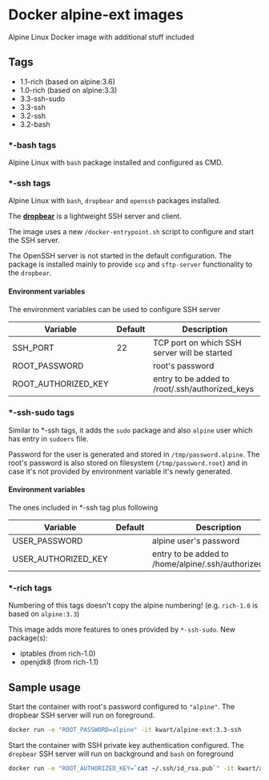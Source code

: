 # Docker alpine-ext images

Alpine Linux Docker image with additional stuff included

## Tags

* 1.1-rich (based on alpine:3.6)
* 1.0-rich (based on alpine:3.3)
* 3.3-ssh-sudo
* 3.3-ssh
* 3.2-ssh
* 3.2-bash

### *-bash tags
Alpine Linux with `bash` package installed and configured as CMD.


### *-ssh tags
Alpine Linux with `bash`, `dropbear` and `openssh` packages installed.

The **[dropbear](https://matt.ucc.asn.au/dropbear/dropbear.html)** is a lightweight SSH server and client.

The image uses a new `/docker-entrypoint.sh` script to configure and start the SSH server.

The OpenSSH server is not started in the default configuration. The package is installed mainly to provide `scp` and `sftp-server`
functionality to the `dropbear`.

#### Environment variables
The environment variables can be used to configure SSH server

| Variable      | Default | Description |
| ------------- | ------- |---------|
| SSH_PORT      | 22      | TCP port on which SSH server will be started |
| ROOT_PASSWORD |         | root's password |
| ROOT_AUTHORIZED_KEY |   | entry to be added to /root/.ssh/authorized_keys |

### *-ssh-sudo tags
Similar to *-ssh tags, it adds the `sudo` package and also `alpine` user which has entry in `sudoers` file.

Password for the user  is generated and stored in `/tmp/password.alpine`. The root's password is also stored on filesystem (`/tmp/password.root`) and in case it's not provided by environment variable it's newly generated.

#### Environment variables
The ones included in *-ssh tag plus following

| Variable      | Default | Description |
| ------------- | ------- |---------|
| USER_PASSWORD |         | alpine user's password |
| USER_AUTHORIZED_KEY |   | entry to be added to /home/alpine/.ssh/authorized_keys |

### *-rich tags
Numbering of this tags doesn't copy the alpine numbering! (e.g. `rich-1.0` is based on `alpine:3.3`)

This image adds more features to ones provided by `*-ssh-sudo`. New package(s):
* iptables (from rich-1.0)
* openjdk8 (from rich-1.1)

## Sample usage

Start the container with root's password configured to `"alpine"`.
The dropbear SSH server will run on foreground.

```bash
docker run -e "ROOT_PASSWORD=alpine" -it kwart/alpine-ext:3.3-ssh
```

Start the container with SSH private key authentication configured.
The `dropbear` SSH server will run on background and `bash` on foreground

```bash
docker run -e "ROOT_AUTHORIZED_KEY=`cat ~/.ssh/id_rsa.pub`" -it kwart/alpine-ext:3.3-ssh /bin/bash
```
